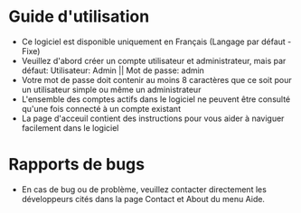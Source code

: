 # Guide d'utilisation 
- Ce logiciel est disponible uniquement en Français (Langage par défaut - Fixe) 
- Veuillez d'abord créer un compte utilisateur et administrateur, mais par défaut: Utilisateur: Admin || Mot de passe: admin
- Votre mot de passe doit contenir au moins 8 caractères que ce soit pour un utilisateur simple ou même un administrateur
- L'ensemble des comptes actifs dans le logiciel ne peuvent être consulté qu'une fois connecté à un compte existant
- La page d'acceuil contient des instructions pour vous aider à naviguer facilement dans le logiciel


# Rapports de bugs
- En cas de bug ou de problème, veuillez contacter directement les développeurs cités dans la page Contact et About du menu Aide.

